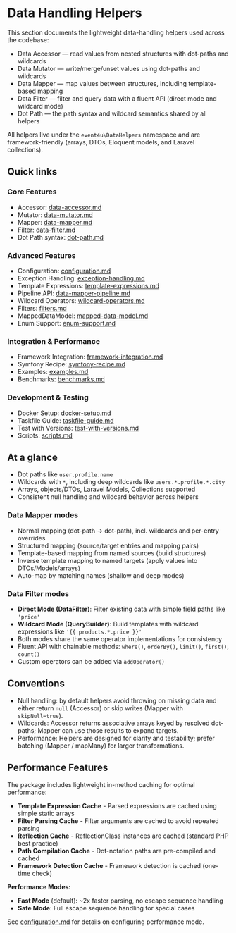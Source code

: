 # Data Handling Helpers

This section documents the lightweight data-handling helpers used across the codebase:

- Data Accessor — read values from nested structures with dot-paths and wildcards
- Data Mutator — write/merge/unset values using dot-paths and wildcards
- Data Mapper — map values between structures, including template-based mapping
- Data Filter — filter and query data with a fluent API (direct mode and wildcard mode)
- Dot Path — the path syntax and wildcard semantics shared by all helpers

All helpers live under the `event4u\DataHelpers` namespace and are framework-friendly (arrays, DTOs, Eloquent models, and Laravel collections).

## Quick links

### Core Features
- Accessor: [data-accessor.md](data-accessor.md)
- Mutator: [data-mutator.md](data-mutator.md)
- Mapper:  [data-mapper.md](data-mapper.md)
- Filter: [data-filter.md](data-filter.md)
- Dot Path syntax: [dot-path.md](dot-path.md)

### Advanced Features
- Configuration: [configuration.md](configuration.md)
- Exception Handling: [exception-handling.md](exception-handling.md)
- Template Expressions: [template-expressions.md](template-expressions.md)
- Pipeline API: [data-mapper-pipeline.md](data-mapper-pipeline.md)
- Wildcard Operators: [wildcard-operators.md](wildcard-operators.md)
- Filters: [filters.md](filters.md)
- MappedDataModel: [mapped-data-model.md](mapped-data-model.md)
- Enum Support: [enum-support.md](enum-support.md)

### Integration & Performance
- Framework Integration: [framework-integration.md](framework-integration.md)
- Symfony Recipe: [symfony-recipe.md](symfony-recipe.md)
- Examples: [examples.md](examples.md)
- Benchmarks: [benchmarks.md](benchmarks.md)

### Development & Testing
- Docker Setup: [docker-setup.md](docker-setup.md)
- Taskfile Guide: [taskfile-guide.md](taskfile-guide.md)
- Test with Versions: [test-with-versions.md](test-with-versions.md)
- Scripts: [scripts.md](scripts.md)

## At a glance

- Dot paths like `user.profile.name`
- Wildcards with `*`, including deep wildcards like `users.*.profile.*.city`
- Arrays, objects/DTOs, Laravel Models, Collections supported
- Consistent null handling and wildcard behavior across helpers

### Data Mapper modes

- Normal mapping (dot-path → dot-path), incl. wildcards and per-entry overrides
- Structured mapping (source/target entries and mapping pairs)
- Template-based mapping from named sources (build structures)
- Inverse template mapping to named targets (apply values into DTOs/Models/arrays)
- Auto-map by matching names (shallow and deep modes)

### Data Filter modes

- **Direct Mode (DataFilter)**: Filter existing data with simple field paths like `'price'`
- **Wildcard Mode (QueryBuilder)**: Build templates with wildcard expressions like `'{{ products.*.price }}'`
- Both modes share the same operator implementations for consistency
- Fluent API with chainable methods: `where()`, `orderBy()`, `limit()`, `first()`, `count()`
- Custom operators can be added via `addOperator()`

## Conventions

- Null handling: by default helpers avoid throwing on missing data and either return `null` (Accessor) or skip writes (Mapper with
  `skipNull=true`).
- Wildcards: Accessor returns associative arrays keyed by resolved dot-paths; Mapper can use those results to expand targets.
- Performance: Helpers are designed for clarity and testability; prefer batching (Mapper / mapMany) for larger transformations.

## Performance Features

The package includes lightweight in-method caching for optimal performance:

- **Template Expression Cache** - Parsed expressions are cached using simple static arrays
- **Filter Parsing Cache** - Filter arguments are cached to avoid repeated parsing
- **Reflection Cache** - ReflectionClass instances are cached (standard PHP best practice)
- **Path Compilation Cache** - Dot-notation paths are pre-compiled and cached
- **Framework Detection Cache** - Framework detection is cached (one-time check)

**Performance Modes:**
- **Fast Mode** (default): ~2x faster parsing, no escape sequence handling
- **Safe Mode**: Full escape sequence handling for special cases

See [configuration.md](configuration.md) for details on configuring performance mode.
